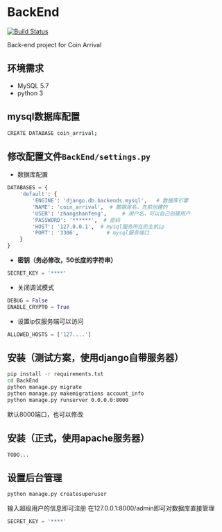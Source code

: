 # BackEnd

[![Build Status](https://travis-ci.org/coinarrival/BackEnd.svg?branch=master)](https://travis-ci.org/coinarrival/BackEnd)

Back-end project for Coin Arrival

## 环境需求
- MySQL 5.7
- python 3

## mysql数据库配置

```bash
CREATE DATABASE coin_arrival;
```



## 修改配置文件`BackEnd/settings.py`

- 数据库配置

```python
DATABASES = {
    'default': {
        'ENGINE': 'django.db.backends.mysql',   # 数据库引擎
        'NAME': 'coin_arrival',  # 数据库名，先前创建的
        'USER': 'zhangshanfeng',     # 用户名，可以自己创建用户
        'PASSWORD': '******',  # 密码
        'HOST': '127.0.0.1',  # mysql服务所在的主机ip
        'PORT': '3306',         # mysql服务端口
    }
}
```

- **密钥（务必修改，50长度的字符串）**

```python
SECRET_KEY = '****'
```

- 关闭调试模式

```python
DEBUG = False
ENABLE_CRYPTO = True
```

- 设置ip仅服务端可以访问

```python
ALLOWED_HOSTS = ['127....']
```



## 安装（测试方案，使用django自带服务器）

```bash
pip install -r requirements.txt
cd BackEnd
python manage.py migrate
python manage.py makemigrations account_info
python manage.py runserver 0.0.0.0:8000
```
默认8000端口，也可以修改

## 安装（正式，使用apache服务器）

```
TODO...
```



## 设置后台管理
```bash
python manage.py createsuperuser
```
输入超级用户的信息即可注册
在127.0.0.1:8000/admin即可对数据库直接管理

```python
SECRET_KEY = '****'
```